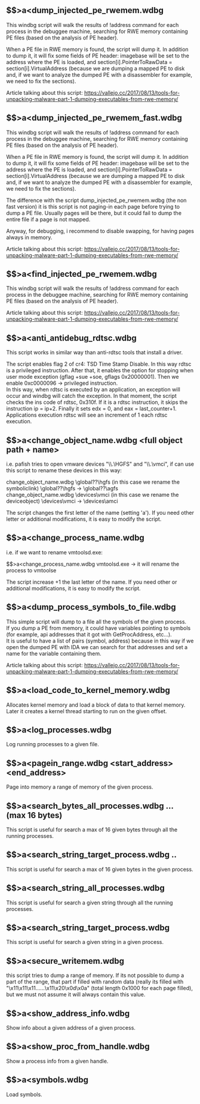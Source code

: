 
$$>a<dump_injected_pe_rwemem.wdbg <destination directory>
--------------------------------------------------------

This windbg script will walk the results of !address command for each process in the debuggee machine, 
searching for RWE memory containing PE files (based on the analysis of PE header). 
 
When a PE file in RWE memory is found, the script will dump it. In addition to dump it, it will fix 
some fields of PE header: imagebase will be set to the address where the PE is loaded, and 
section[i].PointerToRawData = section[i].VirtualAddress (because we are dumping a mapped PE to disk and,
if we want to analyze the dumped PE with a disassembler for example, we need to fix the sections).

Article talking about this script: https://vallejo.cc/2017/08/13/tools-for-unpacking-malware-part-1-dumping-executables-from-rwe-memory/

$$>a<dump_injected_pe_rwemem_fast.wdbg  <destination directory>
---------------------------------------------------------------

This windbg script will walk the results of !address command for each process in the debuggee machine, 
searching for RWE memory containing PE files (based on the analysis of PE header). 

When a PE file in RWE memory is found, the script will dump it. In addition to dump it, it will fix 
some fields of PE header: imagebase will be set to the address where the PE is loaded, and 
section[i].PointerToRawData = section[i].VirtualAddress (because we are dumping a mapped PE to disk and,
if we want to analyze the dumped PE with a disassembler for example, we need to fix the sections).

The difference with the script dump_injected_pe_rwemem.wdbg (the non fast version) it is this script is
not paging-in each page before trying to dump a PE file. Usually pages will be there, but it could fail
to dump the entire file if a page is not mapped.

Anyway, for debugging, i recommend to disable swapping, for having pages always in memory.

Article talking about this script: https://vallejo.cc/2017/08/13/tools-for-unpacking-malware-part-1-dumping-executables-from-rwe-memory/

$$>a<find_injected_pe_rwemem.wdbg
---------------------------------

This windbg script will walk the results of !address command for each process in the debuggee machine, 
searching for RWE memory containing PE files (based on the analysis of PE header). 

Article talking about this script: https://vallejo.cc/2017/08/13/tools-for-unpacking-malware-part-1-dumping-executables-from-rwe-memory/

$$>a<anti_antidebug_rdtsc.wdbg
------------------------------

This script works in similar way than anti-rdtsc tools that install a driver.
  
The script enables flag 2 of cr4: TSD Time Stamp Disable. In this way rdtsc is a privileged instruction. 
After that, it enables the option  for stopping when user mode exception (gflag +sue +soe, gflags 0x20000001).
Then we enable 0xc0000096 -> privileged instruction.    
In this way, when rdtsc is executed by an application, an exception will occur and windbg will catch the exception.
In that moment, the script checks the ins code of rdtsc, 0x310f. If it is a rdtsc instruction, it skips 
the instruction ip = ip+2.
Finally it sets edx = 0, and eax = last_counter+1.
Applications execution rdtsc will see an increment of 1 each rdtsc execution.

$$>a<change_object_name.wdbg <full object path + name>                                                                                              
------------------------------------------------------

i.e. pafish tries to open vmware devices "\\\\.\\HGFS" and "\\\\.\\vmci", 
if can use this script to rename these devices in this way:           
                                                                                                                                                   
change_object_name.wdbg \\global??\\hgfs  (in this case we rename the symboliclink)   \\global??\\hgfs -> \\global??\\agfs                  
change_object_name.wdbg \\devices\\vmci   (in this case we rename the deviceobject)   \\devices\\vmci -> \\devices\\amci                    
                                                                                                                                                    
The script changes the first letter of the name (setting 'a'). 
If you need other letter or additional modifications, it is easy to modify the script.

$$>a<change_process_name.wdbg <main module of the process to be renamed>
------------------------------------------------------------------------

i.e. if we want to rename vmtoolsd.exe:

$$>a<change_process_name.wdbg vmtoolsd.exe   ->  it will rename the process to vmtoolse

The script increase +1 the last letter of the name. If you need other or additional modifications, 
it is easy to modify the script.
  
$$>a<dump_process_symbols_to_file.wdbg <path> <proc>                                                                                                 
----------------------------------------------------  
  
This simple script will dump to a file all the symbols of the given process.                                                                         
If you dump a PE from memory, it could have variables pointing to symbols (for example, api 
addresses that it got with GetProcAddress, etc...).      
It is useful to have a list of pairs (symbol, address) because in this way if we open the 
dumped PE with IDA we can search for that addresses and set a name for the variable containing them.

Article talking about this script: https://vallejo.cc/2017/08/13/tools-for-unpacking-malware-part-1-dumping-executables-from-rwe-memory/

$$>a<load_code_to_kernel_memory.wdbg <src code> <mem size> <offset start routine>
---------------------------------------------------------------------------------

Allocates kernel memory and load a block of data to that kernel memory. Later it creates a kernel thread
starting to run on the given offset.

$$>a<log_processes.wdbg <destination directory>
-----------------------------------------------

Log running processes to a given file.

$$>a<pagein_range.wdbg <start_address> <end_address> <process>
--------------------------------------------------------------

Page into memory a range of memory of the given process.

$$>a<search_bytes_all_processes.wdbg <byte1> <byte2> ... <byteN>       (max 16 bytes)
-------------------------------------------------------------------------------------

This script is useful for search a max of 16 given bytes through all the running processes.

$$>a<search_string_target_process.wdbg <proc> <byte1> <byte2> .. <byteN>
------------------------------------------------------------------------

This script is useful for search a max of 16 given bytes in the given process.

$$>a<search_string_all_processes.wdbg <string>
----------------------------------------------

This script is useful for search a given string through all the running processes.
  
$$>a<search_string_target_process.wdbg <proc> <string> 
-----------------------------------------------------

This script is useful for search a given string in a given process.

$$>a<secure_writemem.wdbg <start> <end> <process> <targetdir> <ext>
-------------------------------------------------------------------

this script tries to dump a range of memory. 
If its not possible to dump a part of the range, that part if filled with random data
(really its filled with "\x11\x11\x11......\x11\x20\x0d\x0a" (total length 0x1000 for each page filled), 
but we must not assume it will always contain this value.

$$>a<show_address_info.wdbg <address> <process>
-----------------------------------------------

Show info about a given address of a given process.

$$>a<show_proc_from_handle.wdbg <handle>
----------------------------------------

Show a process info from a given handle.

$$>a<symbols.wdbg
-----------------

Load symbols.


